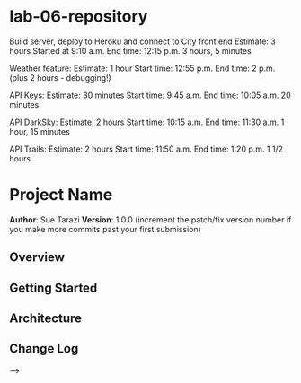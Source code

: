 # lab-06-repository

Build server, deploy to Heroku and connect to City front end
Estimate: 3 hours
Started at 9:10 a.m.
End time: 12:15 p.m.
3 hours, 5 minutes

Weather feature:
Estimate: 1 hour
Start time: 12:55 p.m.
End time: 2 p.m. (plus 2 hours - debugging!)

API Keys:
Estimate: 30 minutes
Start time: 9:45 a.m.
End time: 10:05 a.m.
20 minutes

API DarkSky:
Estimate: 2 hours
Start time: 10:15 a.m.
End time: 11:30 a.m.
1 hour, 15 minutes

API Trails:
Estimate: 2 hours
Start time: 11:50 a.m.
End time: 1:20 p.m.
1 1/2 hours


# Project Name

**Author**: Sue Tarazi
**Version**: 1.0.0 
(increment the patch/fix version number if you make more commits past your first submission)

## Overview
<!-- Provide a high level overview of what this application is and why you are building it, beyond the fact that it's an assignment for this class. (i.e. What's your problem domain?) -->

## Getting Started
<!-- What are the steps that a user must take in order to build this app on their own machine and get it running? -->

## Architecture
<!-- Provide a detailed description of the application design. What technologies (languages, libraries, etc) you're using, and any other relevant design information. -->

## Change Log
<!-- Use this area to document the iterative changes made to your application as each feature is successfully implemented. Use time stamps. Here's an examples:

01-01-2001 4:59pm - Application now has a fully-functional express server, with a GET route for the location resource.

## Credits and Collaborations
<!-- Give credit (and a link) to other people or resources that helped you build this application. -->
-->